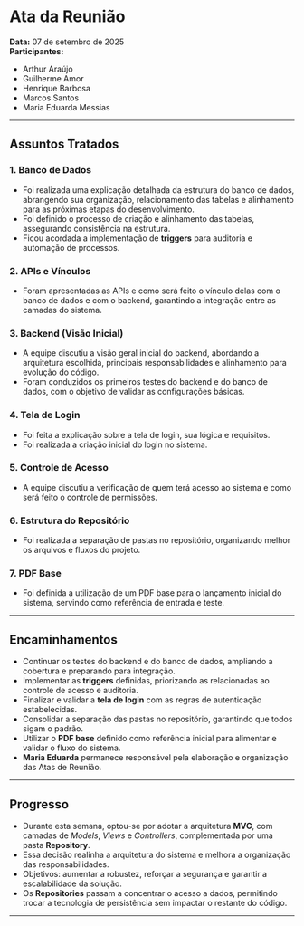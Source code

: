 # Ata da Reunião

**Data:** 07 de setembro de 2025  
**Participantes:**  
- Arthur Araújo  
- Guilherme Amor  
- Henrique Barbosa  
- Marcos Santos  
- Maria Eduarda Messias  

---

## Assuntos Tratados

### 1. Banco de Dados
- Foi realizada uma explicação detalhada da estrutura do banco de dados, abrangendo sua organização, relacionamento das tabelas e alinhamento para as próximas etapas do desenvolvimento.  
- Foi definido o processo de criação e alinhamento das tabelas, assegurando consistência na estrutura.  
- Ficou acordada a implementação de **triggers** para auditoria e automação de processos.  

### 2. APIs e Vínculos
- Foram apresentadas as APIs e como será feito o vínculo delas com o banco de dados e com o backend, garantindo a integração entre as camadas do sistema.  

### 3. Backend (Visão Inicial)
- A equipe discutiu a visão geral inicial do backend, abordando a arquitetura escolhida, principais responsabilidades e alinhamento para evolução do código.  
- Foram conduzidos os primeiros testes do backend e do banco de dados, com o objetivo de validar as configurações básicas.  

### 4. Tela de Login
- Foi feita a explicação sobre a tela de login, sua lógica e requisitos.  
- Foi realizada a criação inicial do login no sistema.  

### 5. Controle de Acesso
- A equipe discutiu a verificação de quem terá acesso ao sistema e como será feito o controle de permissões.  

### 6. Estrutura do Repositório
- Foi realizada a separação de pastas no repositório, organizando melhor os arquivos e fluxos do projeto.  

### 7. PDF Base
- Foi definida a utilização de um PDF base para o lançamento inicial do sistema, servindo como referência de entrada e teste.  

---

## Encaminhamentos
- Continuar os testes do backend e do banco de dados, ampliando a cobertura e preparando para integração.  
- Implementar as **triggers** definidas, priorizando as relacionadas ao controle de acesso e auditoria.  
- Finalizar e validar a **tela de login** com as regras de autenticação estabelecidas.  
- Consolidar a separação das pastas no repositório, garantindo que todos sigam o padrão.  
- Utilizar o **PDF base** definido como referência inicial para alimentar e validar o fluxo do sistema.  
- **Maria Eduarda** permanece responsável pela elaboração e organização das Atas de Reunião.  

---

## Progresso
- Durante esta semana, optou-se por adotar a arquitetura **MVC**, com camadas de *Models*, *Views* e *Controllers*, complementada por uma pasta **Repository**.  
- Essa decisão realinha a arquitetura do sistema e melhora a organização das responsabilidades.  
- Objetivos: aumentar a robustez, reforçar a segurança e garantir a escalabilidade da solução.  
- Os **Repositories** passam a concentrar o acesso a dados, permitindo trocar a tecnologia de persistência sem impactar o restante do código.  
----------------------------------------------------------------------------------------------------------------------------------------